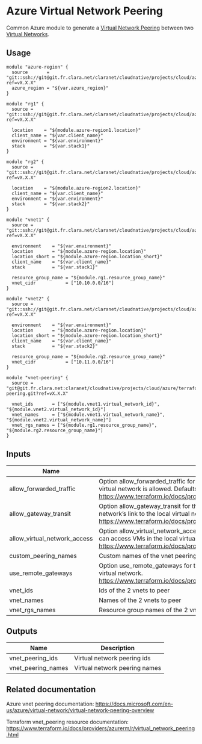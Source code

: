 # Azure Virtual Network Peering

Common Azure module to generate a [Virtual Network Peering](https://docs.microsoft.com/en-us/azure/virtual-network/virtual-network-peering-overview) between two  [Virtual Networks](https://docs.microsoft.com/en-us/azure/virtual-network/virtual-networks-overview).

## Usage

```hcl
module "azure-region" {
  source       = "git::ssh://git@git.fr.clara.net/claranet/cloudnative/projects/cloud/azure/terraform/modules/regions.git?ref=vX.X.X"
  azure_region = "${var.azure_region}"
}

module "rg1" {
  source = "git::ssh://git@git.fr.clara.net/claranet/cloudnative/projects/cloud/azure/terraform/modules/rg.git?ref=vX.X.X"

  location    = "${module.azure-region1.location}"
  client_name = "${var.client_name}"
  environment = "${var.environment}"
  stack       = "${var.stack1}"
}

module "rg2" {
  source = "git::ssh://git@git.fr.clara.net/claranet/cloudnative/projects/cloud/azure/terraform/modules/rg.git?ref=vX.X.X"

  location    = "${module.azure-region2.location}"
  client_name = "${var.client_name}"
  environment = "${var.environment}"
  stack       = "${var.stack2}"
}

module "vnet1" {
  source = "git::ssh://git@git.fr.clara.net/claranet/cloudnative/projects/cloud/azure/terraform/modules/vnet.git?ref=vX.X.X"

  environment    = "${var.environment}"
  location       = "${module.azure-region.location}"
  location_short = "${module.azure-region.location_short}"
  client_name    = "${var.client_name}"
  stack          = "${var.stack1}"

  resource_group_name = "${module.rg1.resource_group_name}"
  vnet_cidr           = ["10.10.0.0/16"]
}

module "vnet2" {
  source = "git::ssh://git@git.fr.clara.net/claranet/cloudnative/projects/cloud/azure/terraform/modules/vnet.git?ref=vX.X.X"

  environment    = "${var.environment}"
  location       = "${module.azure-region.location}"
  location_short = "${module.azure-region.location_short}"
  client_name    = "${var.client_name}"
  stack          = "${var.stack2}"

  resource_group_name = "${module.rg2.resource_group_name}"
  vnet_cidr           = ["10.11.0.0/16"]
}

module "vnet-peering" {
  source = "git@git.fr.clara.net:claranet/cloudnative/projects/cloud/azure/terraform/modules/vnet-peering.git?ref=vX.X.X"

  vnet_ids       = ["${module.vnet1.virtual_network_id}", "${module.vnet2.virtual_network_id}"]
  vnet_names     = ["${module.vnet1.virtual_network_name}", "${module.vnet2.virtual_network_name}"]
  vnet_rgs_names = ["${module.rg1.resource_group_name}", "${module.rg2.resource_group_name}"]
}
```
## Inputs

| Name | Description | Type | Default | Required |
|------|-------------|:----:|:-----:|:-----:|
| allow\_forwarded\_traffic | Option allow_forwarded_traffic for the 2 vnets to peer. Controls if forwarded traffic from VMs in the remote virtual network is allowed. Defaults to false. https://www.terraform.io/docs/providers/azurerm/r/virtual_network_peering.html#allow_forwarded_traffic | list | `<list>` | no |
| allow\_gateway\_transit | Option allow_gateway_transit for the 2 vnets to peer. Controls gatewayLinks can be used in the remote virtual network’s link to the local virtual network. https://www.terraform.io/docs/providers/azurerm/r/virtual_network_peering.html#allow_gateway_transit | list | `<list>` | no |
| allow\_virtual\_network\_access | Option allow_virtual_network_access for the 2 vnets to peer. Controls if the VMs in the remote virtual network can access VMs in the local virtual network. Defaults to false. https://www.terraform.io/docs/providers/azurerm/r/virtual_network_peering.html#allow_virtual_network_access | list | `<list>` | no |
| custom\_peering\_names | Custom names of the vnet peerings to create | list | `<list>` | no |
| use\_remote\_gateways | Option use_remote_gateways for the 2 vnets to peer. Controls if remote gateways can be used on the local virtual network. https://www.terraform.io/docs/providers/azurerm/r/virtual_network_peering.html#use_remote_gateways | list | `<list>` | no |
| vnet\_ids | Ids of the 2 vnets to peer | list | n/a | yes |
| vnet\_names | Names of the 2 vnets to peer | list | n/a | yes |
| vnet\_rgs\_names | Resource group names of the 2 vnets to peer | list | n/a | yes |

## Outputs

| Name | Description |
|------|-------------|
| vnet\_peering\_ids | Virtual network peering ids |
| vnet\_peering\_names | Virtual network peering names |

## Related documentation

Azure vnet peering documentation: https://docs.microsoft.com/en-us/azure/virtual-network/virtual-network-peering-overview

Terraform vnet_peering resource documentation: https://www.terraform.io/docs/providers/azurerm/r/virtual_network_peering.html
